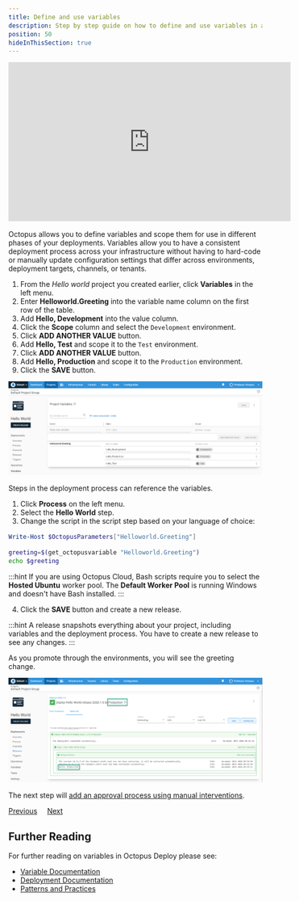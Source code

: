 ```yaml
---
title: Define and use variables
description: Step by step guide on how to define and use variables in a Octopus Deploy deployment.
position: 50
hideInThisSection: true
---
```


<iframe width="560" height="315" src="https://www.youtube.com/embed/Hd71uhcD61E" frameborder="0" allow="accelerometer; autoplay; clipboard-write; encrypted-media; gyroscope; picture-in-picture" allowfullscreen></iframe>

Octopus allows you to define variables and scope them for use in different phases of your deployments.  Variables allow you to have a consistent deployment process across your infrastructure without having to hard-code or manually update configuration settings that differ across environments, deployment targets, channels, or tenants.

1. From the *Hello world* project you created earlier, click **Variables** in the left menu.
1. Enter **Helloworld.Greeting** into the variable name column on the first row of the table.
1. Add **Hello, Development** into the value column.
1. Click the **Scope** column and select the `Development` environment.
1. Click **ADD ANOTHER VALUE** button.
1. Add **Hello, Test** and scope it to the `Test` environment.
1. Click **ADD ANOTHER VALUE** button.
1. Add **Hello, Production** and scope it to the `Production` environment.
1. Click the **SAVE** button.

![The hello world variables](images/variables.png)

Steps in the deployment process can reference the variables.

1. Click **Process** on the left menu.
1. Select the **Hello World** step.
1. Change the script in the script step based on your language of choice:

```powershell PowerShell
Write-Host $OctopusParameters["Helloworld.Greeting"]
```
```bash Bash
greeting=$(get_octopusvariable "Helloworld.Greeting")
echo $greeting
```

:::hint
If you are using Octopus Cloud, Bash scripts require you to select the **Hosted Ubuntu** worker pool.  The **Default Worker Pool** is running Windows and doesn't have Bash installed.
:::

4. Click the **SAVE** button and create a new release.

:::hint
A release snapshots everything about your project, including variables and the deployment process. You have to create a new release to see any changes.
:::

As you promote through the environments, you will see the greeting change.

![The results of the hello world deployment with variables](images/deployment-with-variables.png)

The next step will [add an approval process using manual interventions](/docs/getting-started/first-deployment/approvals-with-manual-interventions.md). 

<span><a class="btn btn-outline-dark" href="/docs/getting-started/first-deployment/create-and-deploy-a-release">Previous</a></span>&nbsp;&nbsp;&nbsp;&nbsp;&nbsp;<span><a class="btn btn-success" href="/docs/getting-started/first-deployment/approvals-with-manual-interventions">Next</a></span>

## Further Reading

For further reading on variables in Octopus Deploy please see:

- [Variable Documentation](/docs/projects/variables/index.md)
- [Deployment Documentation](/docs/deployments/index.md)
- [Patterns and Practices](/docs/deployments/patterns/index.md)